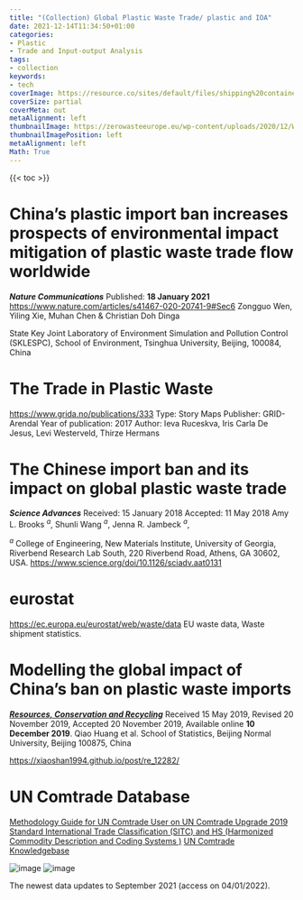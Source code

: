```yaml
---
title: "(Collection) Global Plastic Waste Trade/ plastic and IOA"
date: 2021-12-14T11:34:50+01:00
categories:
- Plastic
- Trade and Input-output Analysis
tags:
- collection
keywords:
- tech
coverImage: https://resource.co/sites/default/files/shipping%20containers.jpg
coverSize: partial
coverMeta: out
metaAlignment: left
thumbnailImage: https://zerowasteeurope.eu/wp-content/uploads/2020/12/Waste-Trade-Blog-Series-global-waste-trade-1.png
thumbnailImagePosition: left
metaAlignment: left
Math: True
---
```


<!--more-->
{{< toc >}}

# China’s plastic import ban increases prospects of environmental impact mitigation of plastic waste trade flow worldwide

***Nature Communications***
Published: **18 January 2021**
https://www.nature.com/articles/s41467-020-20741-9#Sec6
Zongguo Wen, Yiling Xie, Muhan Chen & Christian Doh Dinga

State Key Joint Laboratory of Environment Simulation and Pollution Control (SKLESPC), School of Environment, Tsinghua University, Beijing, 100084, China

# The Trade in Plastic Waste
https://www.grida.no/publications/333
Type: Story Maps
Publisher: GRID-Arendal
Year of publication: 2017
Author: Ieva Ruceskva, Iris Carla De Jesus, Levi Westerveld, Thirze Hermans

# The Chinese import ban and its impact on global plastic waste trade
***Science Advances***
Received: 15 January 2018
Accepted: 11 May 2018
Amy L. Brooks $^a$, Shunli Wang $^a$, Jenna R. Jambeck $^a$,

$^a$ College of Engineering, New Materials Institute, University of Georgia, Riverbend Research Lab South, 220 Riverbend Road, Athens, GA 30602, USA.
https://www.science.org/doi/10.1126/sciadv.aat0131

# eurostat
https://ec.europa.eu/eurostat/web/waste/data
EU waste data, Waste shipment statistics.

# Modelling the global impact of China’s ban on plastic waste imports
[***Resources, Conservation and Recycling***](https://www.sciencedirect.com/science/article/pii/S0921344919305130)
Received 15 May 2019, Revised 20 November 2019, Accepted 20 November 2019, Available online **10 December 2019**.
Qiao Huang et al.
School of Statistics, Beijing Normal University, Beijing 100875, China

https://xiaoshan1994.github.io/post/re_12282/

# UN Comtrade Database
[Methodology Guide for UN Comtrade User on UN Comtrade Upgrade 2019](https://comtrade.un.org/data/MethodologyGuideforComtradePlus.pdf)
[Standard International Trade Classification (SITC) and  HS (Harmonized Commodity Description and Coding Systems )](https://guides.loc.gov/industry-research/classification-international)
[UN Comtrade Knowledgebase](https://unstats.un.org/wiki/display/comtrade)

![image](https://user-images.githubusercontent.com/65668613/148078565-86bdd8c3-1671-4c90-8c57-29fa6c40105e.png)
![image](https://user-images.githubusercontent.com/65668613/148078738-491d0086-0679-48ea-b933-92cd58158246.png)

The newest data updates to September 2021 (access on 04/01/2022).
